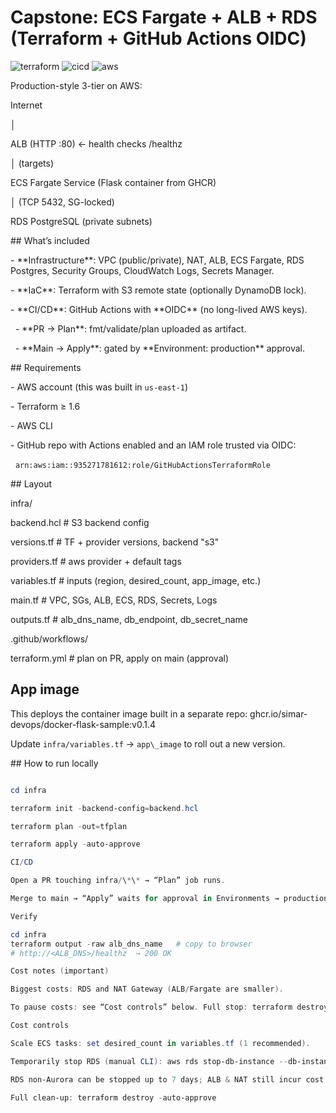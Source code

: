# Capstone: ECS Fargate + ALB + RDS (Terraform + GitHub Actions OIDC)
![terraform](https://img.shields.io/badge/IaC-Terraform-844FBA) ![cicd](https://img.shields.io/badge/CI%2FCD-GitHub%20Actions-2088FF) ![aws](https://img.shields.io/badge/AWS-ECS%20%7C%20ALB%20%7C%20RDS-FF9900)

Production-style 3-tier on AWS:


Internet

│

ALB (HTTP :80) ← health checks /healthz

│ (targets)

ECS Fargate Service (Flask container from GHCR)

│ (TCP 5432, SG-locked)

RDS PostgreSQL (private subnets)

\## What’s included

\- \*\*Infrastructure\*\*: VPC (public/private), NAT, ALB, ECS Fargate, RDS Postgres, Security Groups, CloudWatch Logs, Secrets Manager.

\- \*\*IaC\*\*: Terraform with S3 remote state (optionally DynamoDB lock).

\- \*\*CI/CD\*\*: GitHub Actions with \*\*OIDC\*\* (no long-lived AWS keys).

&nbsp; - \*\*PR → Plan\*\*: fmt/validate/plan uploaded as artifact.

&nbsp; - \*\*Main → Apply\*\*: gated by \*\*Environment: production\*\* approval.

\## Requirements

\- AWS account (this was built in `us-east-1`)

\- Terraform ≥ 1.6

\- AWS CLI

\- GitHub repo with Actions enabled and an IAM role trusted via OIDC:

&nbsp; `arn:aws:iam::935271781612:role/GitHubActionsTerraformRole`

\## Layout

infra/

backend.hcl # S3 backend config

versions.tf # TF + provider versions, backend "s3"

providers.tf # aws provider + default tags

variables.tf # inputs (region, desired\_count, app\_image, etc.)

main.tf # VPC, SGs, ALB, ECS, RDS, Secrets, Logs

outputs.tf # alb\_dns\_name, db\_endpoint, db\_secret\_name

.github/workflows/

terraform.yml # plan on PR, apply on main (approval)

## App image

This deploys the container image built in a separate repo:
ghcr.io/simar-devops/docker-flask-sample:v0.1.4

Update `infra/variables.tf` → `app\_image` to roll out a new version.

\## How to run locally

```powershell

cd infra

terraform init -backend-config=backend.hcl

terraform plan -out=tfplan

terraform apply -auto-approve

CI/CD

Open a PR touching infra/\*\* → “Plan” job runs.

Merge to main → “Apply” waits for approval in Environments → production.

Verify

cd infra
terraform output -raw alb_dns_name   # copy to browser
# http://<ALB_DNS>/healthz  → 200 OK

Cost notes (important)

Biggest costs: RDS and NAT Gateway (ALB/Fargate are smaller).

To pause costs: see “Cost controls” below. Full stop: terraform destroy.

Cost controls

Scale ECS tasks: set desired_count in variables.tf (1 recommended).

Temporarily stop RDS (manual CLI): aws rds stop-db-instance --db-instance-identifier capstone-dev-pg

RDS non-Aurora can be stopped up to 7 days; ALB & NAT still incur cost while up.

Full clean-up: terraform destroy -auto-approve